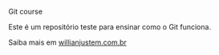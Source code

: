 Git course

Este é um repositório teste para ensinar como o Git funciona.

Saiba mais em [willianjustem.com.br](http://willianjusten.com.br)
